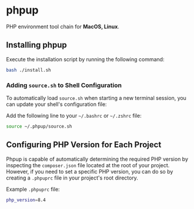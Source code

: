 # phpup

PHP environment tool chain for **MacOS, Linux**.

## Installing phpup

Execute the installation script by running the following command:

```bash
bash ./install.sh
```

### Adding `source.sh` to Shell Configuration

To automatically load `source.sh` when starting a new terminal session, you can update your shell's configuration file:

Add the following line to your `~/.bashrc` or `~/.zshrc` file:

```zsh
source ~/.phpup/source.sh
```

## Configuring PHP Version for Each Project

Phpup is capable of automatically determining the required PHP version by inspecting the `composer.json` file located at the root of your project. However, if you need to set a specific PHP version, you can do so by creating a `.phpuprc` file in your project's root directory.

Example `.phpuprc` file:

```sh
php_version=8.4
```
